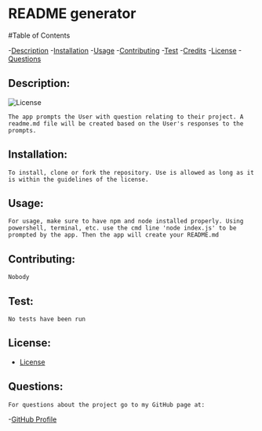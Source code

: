   # README generator

  #Table of Contents

  -[Description](#description)
  -[Installation](#installation)
  -[Usage](#usage)
  -[Contributing](#contributing)
  -[Test](#test)
  -[Credits](#credits)
  -[License](#license)
  -[Questions](#questions)

  ## Description:
  ![License]()

    The app prompts the User with question relating to their project. A readme.md file will be created based on the User's responses to the prompts.
  ## Installation: 
    To install, clone or fork the repository. Use is allowed as long as it is within the guidelines of the license.
  ## Usage:
    For usage, make sure to have npm and node installed properly. Using powershell, terminal, etc. use the cmd line 'node index.js' to be prompted by the app. Then the app will create your README.md 
  ## Contributing: 
    Nobody
  ## Test: 
    No tests have been run
  ## License:  

  - [License](https://opensource.org/licenses/)

  ## Questions: 
    For questions about the project go to my GitHub page at:

  -[GitHub Profile](https://github.com/Nardacyon)
